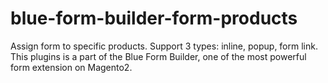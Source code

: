 # blue-form-builder-form-products
Assign form to specific products. Support 3 types: inline, popup, form link.  This plugins is a part of the Blue Form Builder, one of the most powerful form extension on Magento2.
